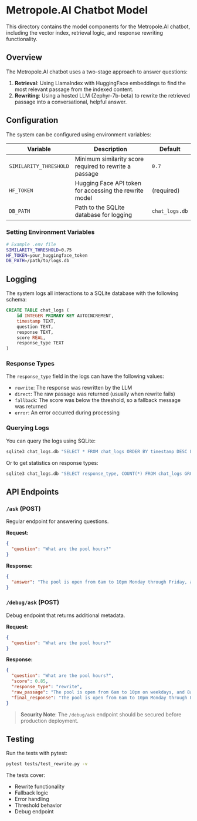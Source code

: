 # Metropole.AI Chatbot Model

This directory contains the model components for the Metropole.AI chatbot, including the vector index, retrieval logic, and response rewriting functionality.

## Overview

The Metropole.AI chatbot uses a two-stage approach to answer questions:

1. **Retrieval**: Using LlamaIndex with HuggingFace embeddings to find the most relevant passage from the indexed content.
2. **Rewriting**: Using a hosted LLM (Zephyr-7b-beta) to rewrite the retrieved passage into a conversational, helpful answer.

## Configuration

The system can be configured using environment variables:

| Variable | Description | Default |
|----------|-------------|---------|
| `SIMILARITY_THRESHOLD` | Minimum similarity score required to rewrite a passage | `0.7` |
| `HF_TOKEN` | Hugging Face API token for accessing the rewrite model | (required) |
| `DB_PATH` | Path to the SQLite database for logging | `chat_logs.db` |

### Setting Environment Variables

```bash
# Example .env file
SIMILARITY_THRESHOLD=0.75
HF_TOKEN=your_huggingface_token
DB_PATH=/path/to/logs.db
```

## Logging

The system logs all interactions to a SQLite database with the following schema:

```sql
CREATE TABLE chat_logs (
    id INTEGER PRIMARY KEY AUTOINCREMENT,
    timestamp TEXT,
    question TEXT,
    response TEXT,
    score REAL,
    response_type TEXT
)
```

### Response Types

The `response_type` field in the logs can have the following values:

- `rewrite`: The response was rewritten by the LLM
- `direct`: The raw passage was returned (usually when rewrite fails)
- `fallback`: The score was below the threshold, so a fallback message was returned
- `error`: An error occurred during processing

### Querying Logs

You can query the logs using SQLite:

```bash
sqlite3 chat_logs.db "SELECT * FROM chat_logs ORDER BY timestamp DESC LIMIT 10"
```

Or to get statistics on response types:

```bash
sqlite3 chat_logs.db "SELECT response_type, COUNT(*) FROM chat_logs GROUP BY response_type"
```

## API Endpoints

### `/ask` (POST)

Regular endpoint for answering questions.

**Request:**
```json
{
  "question": "What are the pool hours?"
}
```

**Response:**
```json
{
  "answer": "The pool is open from 6am to 10pm Monday through Friday, and 8am to 9pm on weekends. Don't forget to bring your key fob to access the pool area!"
}
```

### `/debug/ask` (POST)

Debug endpoint that returns additional metadata.

**Request:**
```json
{
  "question": "What are the pool hours?"
}
```

**Response:**
```json
{
  "question": "What are the pool hours?",
  "score": 0.85,
  "response_type": "rewrite",
  "raw_passage": "The pool is open from 6am to 10pm on weekdays, and 8am to 9pm on weekends. Residents must have their key fob to access the pool area.",
  "final_response": "The pool is open from 6am to 10pm Monday through Friday, and 8am to 9pm on weekends. Don't forget to bring your key fob to access the pool area!"
}
```

> **Security Note**: The `/debug/ask` endpoint should be secured before production deployment.

## Testing

Run the tests with pytest:

```bash
pytest tests/test_rewrite.py -v
```

The tests cover:
- Rewrite functionality
- Fallback logic
- Error handling
- Threshold behavior
- Debug endpoint
